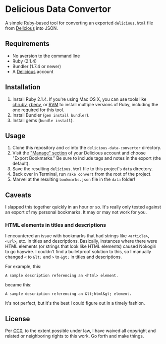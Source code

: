 # Delicious Data Convertor

A simple Ruby-based tool for converting an exported `delicious.html` file from [Delicious](https://delicious.com/) into JSON.


## Requirements

- No aversion to the command line
- Ruby (2.1.4)
- Bundler (1.7.4 or newer)
- A [Delicious](https://delicious.com/) account


## Installation

1. Install Ruby 2.1.4. If you're using Mac OS X, you can use tools like [chruby](https://github.com/postmodern/chruby), [rbenv](https://github.com/sstephenson/rbenv), or [RVM](https://rvm.io) to install multiple versions of Ruby, including the one required for this tool.
2. Install Bundler (`gem install bundler`).
3. Install gems (`bundle install`).


## Usage

1. Clone this repository and `cd` into the `delicious-data-convertor` directory.
2. Visit the ["Manage" section](https://delicious.com/settings/manage) of your Delicious account and choose "Export Bookmarks." Be sure to include tags and notes in the export (the default).
3. Save the resulting `delicious.html` file to this project's `data` directory.
4. Back over in Terminal, run `rake convert` from the root of the project.
5. Marvel at the resulting `bookmarks.json` file in the `data` folder!


## Caveats

I slapped this together quickly in an hour or so. It's really only tested against an export of my personal bookmarks. It may or may not work for you.

### HTML elements in titles and descriptions

I encountered an issue with bookmarks that had strings like `<article>`, `<url>`, etc. in titles and descriptions. Basically, instances where there were HTML elements (or strings that look like HTML elements) caused Nokogiri to go haywire. I couldn't find a bulletproof solution to this, so I manually changed `<` to `&lt;` and `>` to `&gt;` in titles and descriptions.

For example, this:

	A sample description referencing an <html> element.

became this:

	A sample description referencing an &lt;html&gt; element.

It's not perfect, but it's the best I could figure out in a timely fashion.


## License

Per [CC0](http://creativecommons.org/publicdomain/zero/1.0/), to the extent possible under law, I have waived all copyright and related or neighboring rights to this work. Go forth and make things.